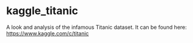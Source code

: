 # kaggle_titanic
A look and analysis of the infamous Titanic dataset. It can be found here: https://www.kaggle.com/c/titanic
